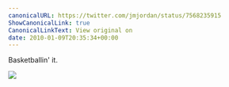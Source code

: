 ```yaml
---
canonicalURL: https://twitter.com/jmjordan/status/7568235915
ShowCanonicalLink: true
CanonicalLinkText: View original on
date: 2010-01-09T20:35:34+00:00
---
```

Basketballin' it.

![](/images/7568235915-56107678.jpg)
